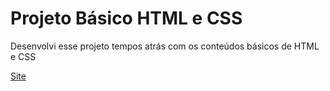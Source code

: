 # Projeto Básico HTML e CSS
Desenvolvi esse projeto tempos atrás com os conteúdos básicos de HTML e CSS

[Site](docs/progluizhenrique.github.io/projeto-HTML-CSS-basico/)
